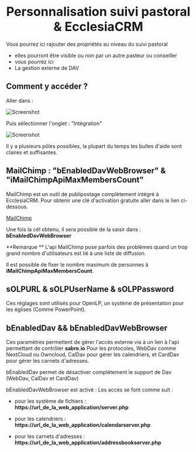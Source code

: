 # <center><big>Personnalisation suivi pastoral & Ecclesia**CRM** </big></center>

Vous pourrez ici rajouter des propriétés au niveau du suivi pastoral 

- elles pourront être visible ou non par un autre pasteur ou conseiller
- vous pourrez ici 
- La gestion externe de DAV


## Comment y accéder ?

Aller dans : 

![Screenshot](/img/settings/settings1.png)

Puis sélectionner l'onglet : "Intégration"

![Screenshot](/img/settings/settings2.png)

Il y a plusieurs pôles possibles, la plupart du temps les bulles d'aide sont claires et suffisantes.

## MailChimp : "bEnabledDavWebBrowser" & "iMailChimpApiMaxMembersCount"

MailChimp est un outil de publipostage complètement intégré à EcclesiaCRM. Pour obtenir une clé d'activation gratuite aller dans le lien ci-dessous.

[MailChimp](https://mailchimp.com)

Une fois la cél obtenu, il sera possible de la saisir dans : **bEnabledDavWebBrowser**


**Remarque ** L'api MailChimp pose parfois des problèmes quand un trop grand nombre d'utilisateurs est lié à une liste de diffusion.

Il est possible de fixer le nombre maximum de personnes à **iMailChimpApiMaxMembersCount**.

## sOLPURL & sOLPUserName & sOLPPassword

Ces réglages sont utilisés pour OpenLP, un système de présentation pour les églises (Comme PowerPoint).

## bEnabledDav && bEnabledDavWebBrowser

Ces paramètres permettent de gérer l'accès externe via à un lien à l'api permettant de contrôler **sabre.io**
Pour les protocoles, WebDav comme NextCloud ou Owncloud, CalDav pour gérer les calendriers, et CardDav pour gérer les carnets d'adresses.

bEnabledDav permet de désactiver complétement le support de Dav (WebDav, CalDav et CardDav)

bEnabledDavWebBrowser est activé : Les accès se font comme suit :

- pour les système de fichiers : **https://url_de_la_web_application/server.php**

- pour les calendriers : **https://url_de_la_web_application/calendarserver.php**

- pour les carnets d'adresses : **https://url_de_la_web_application/addressbookserver.php**

